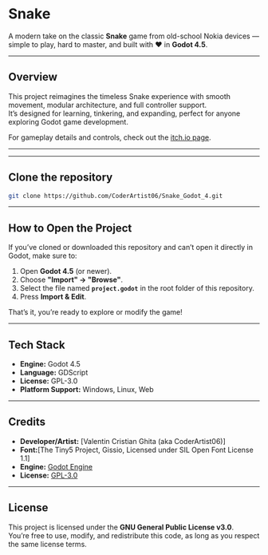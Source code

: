 # Snake

A modern take on the classic **Snake** game from old-school Nokia devices — simple to play, hard to master, and built with ❤️ in **Godot 4.5**.

---

## Overview

This project reimagines the timeless Snake experience with smooth movement, modular architecture, and full controller support.  
It’s designed for learning, tinkering, and expanding, perfect for anyone exploring Godot game development.

For gameplay details and controls, check out the [itch.io page](https://coderartist06.itch.io/snake).

---

---

## Clone the repository
```bash
git clone https://github.com/CoderArtist06/Snake_Godot_4.git
```

---

## How to Open the Project

If you’ve cloned or downloaded this repository and can’t open it directly in Godot, make sure to:

1. Open **Godot 4.5** (or newer).  
2. Choose **"Import" → "Browse"**.  
3. Select the file named **`project.godot`** in the root folder of this repository.  
4. Press **Import & Edit**.

That’s it, you’re ready to explore or modify the game!

---

## Tech Stack

- **Engine:** Godot 4.5  
- **Language:** GDScript  
- **License:** GPL-3.0  
- **Platform Support:** Windows, Linux, Web

---

## Credits

- **Developer/Artist:** [Valentin Cristian Ghita (aka CoderArtist06)]
- **Font:**[The Tiny5 Project, Gissio, Licensed under SIL Open Font License 1.1]
- **Engine:** [Godot Engine](https://godotengine.org)  
- **License:** [GPL-3.0](LICENSE)

---

## License

This project is licensed under the **GNU General Public License v3.0**.  
You’re free to use, modify, and redistribute this code, as long as you respect the same license terms.
